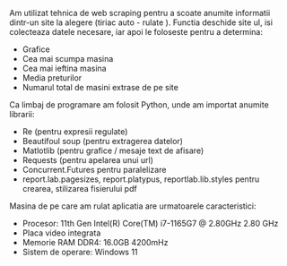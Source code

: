 Am utilizat tehnica de web scraping pentru a scoate anumite informatii dintr-un site la alegere (tiriac auto - rulate ). Functia deschide site ul, isi colecteaza datele necesare, iar apoi le foloseste pentru a determina:
  - Grafice
  - Cea mai scumpa masina
  - Cea mai ieftina masina
  - Media preturilor
  - Numarul total de masini extrase de pe site

Ca limbaj de programare am folosit Python, unde am importat anumite librarii:
  - Re (pentru expresii regulate)
  - Beautifoul soup (pentru extragerea datelor)
  - Matlotlib (pentru grafice / mesaje text de afisare)
  - Requests (pentru apelarea unui url)
  - Concurrent.Futures pentru paralelizare
  - report.lab.pagesizes, report.platypus, reportlab.lib.styles pentru crearea, stilizarea fisierului pdf
    
Masina de pe care am rulat aplicatia are urmatoarele caracteristici:
  - Procesor: 11th Gen Intel(R) Core(TM) i7-1165G7 @ 2.80GHz 2.80 GHz
  - Placa video integrata
  - Memorie RAM DDR4: 16.0GB 4200mHz
  - Sistem de operare: Windows 11
